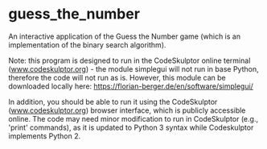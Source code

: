 # guess_the_number
An interactive application of the Guess the Number game (which is an implementation of the binary search algorithm).

Note: this program is designed to run in the CodeSkulptor online terminal (www.codeskulptor.org) - the module simplegui will not run in base Python, therefore the code will not run as is. However, this module can be downloaded locally here: https://florian-berger.de/en/software/simplegui/

In addition, you should be able to run it using the CodeSkulptor (www.codeskulptor.org) browser interface, which is publicly accessible online. The code may need minor modification to run in CodeSkulptor (e.g., 'print' commands), as it is updated to Python 3 syntax while Codeskulptor implements Python 2. 
